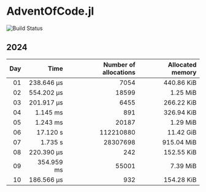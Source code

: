 # AdventOfCode.jl 
![Build Status](https://github.com/FrederikSchnack/AdventOfCode.jl/actions/workflows/CI.yml/badge.svg?branch=main)    

 ## 2024
| Day | Time | Number of allocations | Allocated memory |
|----:|-----:|----------------------:|-----------------:|
| 01 | 238.646 μs | 7054| 440.86 KiB |
| 02 | 554.202 μs | 18599| 1.25 MiB |
| 03 | 201.917 μs | 6455| 266.22 KiB |
| 04 | 1.145 ms | 891| 326.94 KiB |
| 05 | 1.243 ms | 20187| 1.29 MiB |
| 06 | 17.120 s | 112210880| 11.42 GiB |
| 07 | 1.735 s | 28307698| 915.04 MiB |
| 08 | 220.390 μs | 242| 152.55 KiB |
| 09 | 354.959 ms | 55001| 7.39 MiB |
| 10 | 186.566 μs | 932| 154.28 KiB |
